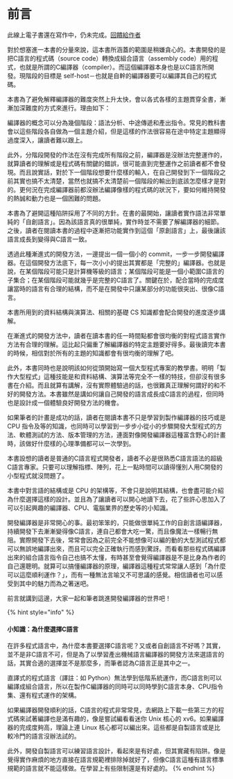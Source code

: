# 前言

此線上電子書還在寫作中，仍未完成。[回饋給作者](https://goo.gl/forms/DWmgm5fChpJ6IEFI3)

對於想塞進一本書的分量來說，這本書所涵蓋的範圍是稍嫌貪心的。本書開發的是把C語言的程式碼（source code）轉換成組合語言（assembly code）用的程式，也就是所謂的C編譯器（compiler）。而這個編譯器本身也是以C語言所開發。現階段的目標是 self-host－也就是自幹的編譯器要可以編譯其自己的程式碼。

本書為了避免解釋編譯器的難度突然上升太快，會以各式各樣的主題貫穿全書，漸漸加深難度的方式來進行。理由如下：

編譯器的概念可以分為幾個階段：語法分析、中途傳遞和產出指令。常見的教科書會以這些階段各自做為一個主題介紹，但是這樣的作法很容易在途中特定主題顯得過度深入，讓讀者難以跟上。

此外，分階段開發的作法在沒有完成所有階段之前，編譯器是沒辦法完整運作的，就算讀者的理解或是程式碼有關鍵的錯誤，很可能直到完整運作之前讀者都不會發現。而且說實話，對於下一個階段想要什麼樣的輸入，在自己開發到下一個階段之前其實也搞不太清楚，當然也就搞不太清楚前一個階段的輸出到底該怎麼樣才是對的。更何況在完成編譯器前都沒辦法編譯像樣的程式碼的狀況下，要如何維持開發的熱誠和動力也是一個困難的問題。

本書為了避開這種陷阱採用了不同的方針。在書的最開始，讓讀者實作語法非常單純的「自創語言」。因為該語言真的很單純，實作時並不需要了解編譯器的細節。之後，讀者在閱讀本書的過程中逐漸把功能實作到這個「原創語言」上，最後讓該語言成長到變得與C語言一致。

透過此種漸進式的開發方法，一邊提出一個一個小的 commit，一步一步開發編譯器。在這個開發方法底下，每一次小小的提出其實都是「完整的」編譯器。也就是說，在某個階段可能只是計算機等級的語言；某個階段可能是一個小範圍C語言的子集合；在某個階段可能就幾乎是完整的C語言了。關鍵在於，配合當時的完成度讓當時的語言有合理的結構，而不是在開發中只讓某部分的功能很突出、很像C語言。

本書所用到的資料結構與演算法、相關的基礎 CS 知識都會配合開發的進度逐步講解。

在漸進式的開發方法中，讀者在讀本書的任一時間點都會很均衡的對程式語言實作方法有合理的理解。這比起只偏重了解編譯器的特定主題要好得多。最後讀完本書的時候，相信對於所有的主題的知識都會有很均衡的理解了吧。

此外，本書同時也是說明該如何從頭開始寫一個大型程式專案的教學書。明明「製作大型程式」這種技能是和資料結構、演算法等完全不一樣的特技，但卻沒有很多書在介紹。而且就算有講解，沒有實際體驗過的話，也很難真正理解何謂好的和不好的開發方法。本書雖然是講如何讓自己開發的語言成長成C語言的過程，但同時也是設計成一個體驗良好開發方法的機會。

如果筆者的計畫是成功的話，讀者在閱讀本書不只是學習到製作編譯器的技巧或是 CPU 指令及等的知識，也同時可以學習到一步步小從小的步驟開發大型程式的方法、軟體測試的方法、版本管理的方法，連面對像開發編譯器這種富含野心的計畫時，該做好什麼樣的心理準備都可以一次學到。

本書設想的讀者是普通的C語言程式開發者，讀者不必是很熟悉C語言語法的超級C語言專家。只要可以理解指標、陣列，花上一點時間可以讀得懂別人用C開發的小型程式就沒問題了。

本書中對言語的結構或是 CPU 的架構等，不會只是說明其結構，也會盡可能介紹為什麼選擇這樣的設計。並且為了讓讀者可以開心地讀下去，花了些許心思加入了可以引起興趣的編譯器、CPU、電腦業界的歷史等的小知識。

開發編譯器是非常開心的事。最初笨笨的，只能做很單純工作的自創言語編譯器，持續開發下去漸漸變得像C語言，連自己都會大吃一驚，而且像魔法一樣暢行無阻。實際開發下去後，常常會因為之前完全不能想像可以編的動的大型測試程式都可以無誤地編譯出來，而且可以完全正確執行而感到驚訝。而看看那些程式碼編譯出來的組合語言指令自己也搞不太懂，有時甚至會覺得編譯器是不是比身為作者的自己還聰明。就算可以搞懂編譯器的原理，編譯器這種程式常常讓人感到「為什麼可以這麼順利運作？」，而有一種無法言喻又不可思議的感覺。相信讀者也可以感受到其中的魅力而為之著迷吧。

前言就講到這邊，大家一起和筆者跳進開發編譯器的世界吧！

{% hint style="info" %}
#### 小知識：為什麼選擇C語言

在許多程式語言中，為什麼本書要選擇C語言呢？又或者自創語言不好嗎？其實，並不是非C語言不可，但是為了以學習產出機械語言編譯器的開發方法來選語言的話，其實合適的選擇並不是那麼多，而筆者認為C語言正是其中之一。

直譯式的程式語言（譯註：如 Python）無法學到低階系統運作，而C語言則可以編譯成組合語言，所以在製作C編譯器的同時可以同時學到C語言本身、CPU指令集、還有程式運作的架構。

如果編譯器開發順利的話，C語言的程式非常常見，去網路上下載一些第三方的程式碼來試著編譯也是滿有趣的，像是嘗試編看看迷你 Unix 核心的 xv6。如果編譯器的完成度夠高，理論上連 Linux 核心都可以編出來。這些都是自製語言或是比較冷門的語言沒辦法試的。

此外，開發自製語言可以練習語言設計，看起來是有好處，但其實藏有陷阱。像是覺得實作麻煩的地方直接在語言規範裡排除掉就好了，但像C語言這種有語言標準規範的語言就不能這樣做。在學習上有些限制還是有好處的。
{% endhint %}



